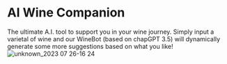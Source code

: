# AI Wine Companion

The ultimate A.I. tool to support you in your wine journey.
Simply input a varietal of wine and our WineBot (based on chapGPT 3.5) will dynamically generate some more suggestions based on what you like!
![unknown_2023 07 26-16 24](https://github.com/peterkrumb/WineSuggester-App/assets/58442558/60a6e3b2-fb12-401c-8bd4-26a5c3802e9c)
